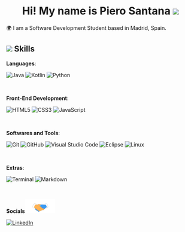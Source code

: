 <h1 align="center"><b>Hi! My name is Piero Santana </b><img src="https://media.giphy.com/media/hvRJCLFzcasrR4ia7z/giphy.gif" width="35"></h1>

🌍 I am a Software Development Student based in Madrid, Spain.

## <img src="https://media2.giphy.com/media/QssGEmpkyEOhBCb7e1/giphy.gif?cid=ecf05e47a0n3gi1bfqntqmob8g9aid1oyj2wr3ds3mg700bl&rid=giphy.gif" width="25"><b> Skills</b>

**Languages**:
<p>
    <img src="https://img.shields.io/badge/Java-ED8B00?style=for-the-badge&logo=oracle&logoColor=white" alt="Java">
    <img src="https://img.shields.io/badge/Kotlin-0095D5.svg?style=for-the-badge&logo=kotlin&logoColor=white" alt="Kotlin">
    <img src="https://img.shields.io/badge/Python%20-%2314354C.svg?style=for-the-badge&logo=python&logoColor=white" alt="Python">
</p>

<br>

**Front-End Development**:
<p>
    <img src="https://img.shields.io/badge/HTML5%20-%23E34F26.svg?style=for-the-badge&logo=html5&logoColor=white" alt="HTML5">
    <img src="https://img.shields.io/badge/CSS%20-%231572B6.svg?style=for-the-badge&logo=css3&logoColor=white" alt="CSS3">
    <img src="https://img.shields.io/badge/JavaScript%20-%23F7DF1E.svg?style=for-the-badge&logo=javascript&logoColor=black" alt="JavaScript">
</p>
<br>

**Softwares and Tools**:
<p>
    <img src="https://img.shields.io/badge/git-%23F05033.svg?style=for-the-badge&logo=git&logoColor=white" alt="Git">
    <img src="https://img.shields.io/badge/github-%23121011.svg?style=for-the-badge&logo=github&logoColor=white" alt="GitHub">
    <img src="https://img.shields.io/badge/Visual%20Studio%20Code-0078d7.svg?style=for-the-badge&logo=visual-studio-code&logoColor=white" alt="Visual Studio Code">
    <img src="https://img.shields.io/badge/Eclipse-2C2255.svg?style=for-the-badge&logo=eclipse&logoColor=white" alt="Eclipse">
    <img src="https://img.shields.io/badge/Linux-FCC624?style=for-the-badge&logo=linux&logoColor=black" alt="Linux">
</p>
<br>

**Extras**:
<p>
    <img src="https://img.shields.io/badge/Terminal-%23054020?style=for-the-badge&logo=gnu-bash&logoColor=white" alt="Terminal">
    <img src="https://img.shields.io/badge/markdown-%23000000.svg?style=for-the-badge&logo=markdown&logoColor=white" alt="Markdown">
</p>

<br>

<b>Socials</b><img src="https://github.com/0xAbdulKhalid/0xAbdulKhalid/raw/main/assets/mdImages/handshake.gif" width="80">
<div align='left'>
    <a href="https://linkedin.com/in/santanapiero" target="_blank" rel="noopener noreferrer">
        <img src="https://img.shields.io/badge/LINKEDIN-%2300acee.svg?color=405DE6&style=for-the-badge&logo=linkedin&logoColor=white" alt="LinkedIn" style="margin-bottom: 5px;">
    </a>
</div>
